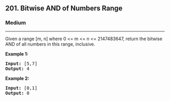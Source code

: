 <h2>201. Bitwise AND of Numbers Range</h2><h3>Medium</h3><hr><div><p>Given a range [m, n] where 0 &lt;= m &lt;= n &lt;= 2147483647, return the bitwise AND of all numbers in this range, inclusive.</p>

<p><strong>Example 1:</strong></p>

<pre><strong>Input:</strong> [5,7]
<strong>Output:</strong> 4
</pre>

<p><strong>Example 2:</strong></p>

<pre><strong>Input:</strong> [0,1]
<strong>Output:</strong> 0</pre></div>